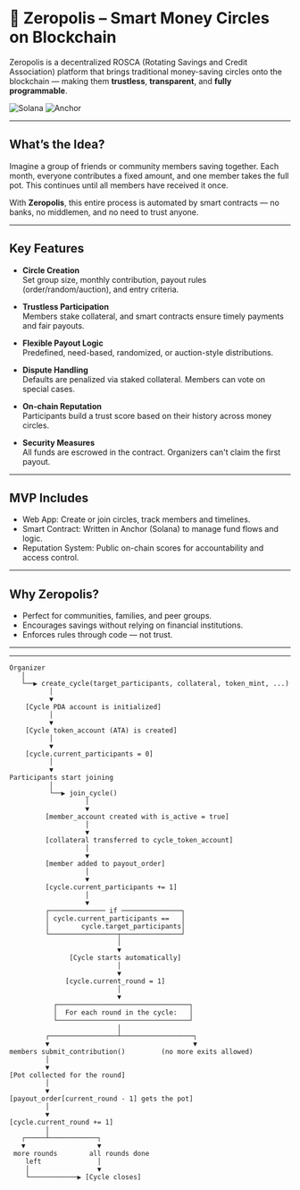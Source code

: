 # 💸 Zeropolis – Smart Money Circles on Blockchain

Zeropolis is a decentralized ROSCA (Rotating Savings and Credit Association) platform that brings traditional money-saving circles onto the blockchain — making them **trustless**, **transparent**, and **fully programmable**.

![Solana](https://img.shields.io/badge/Solana-Devnet-3ECF8E?logo=solana&logoColor=white)
![Anchor](https://img.shields.io/badge/Anchor-Framework-blueviolet)

---

## What’s the Idea?

Imagine a group of friends or community members saving together. Each month, everyone contributes a fixed amount, and one member takes the full pot. This continues until all members have received it once.

With **Zeropolis**, this entire process is automated by smart contracts — no banks, no middlemen, and no need to trust anyone.

---

## Key Features

- **Circle Creation**  
  Set group size, monthly contribution, payout rules (order/random/auction), and entry criteria.

- **Trustless Participation**  
  Members stake collateral, and smart contracts ensure timely payments and fair payouts.

- **Flexible Payout Logic**  
  Predefined, need-based, randomized, or auction-style distributions.

- **Dispute Handling**  
  Defaults are penalized via staked collateral. Members can vote on special cases.

- **On-chain Reputation**  
  Participants build a trust score based on their history across money circles.

- **Security Measures**  
  All funds are escrowed in the contract. Organizers can't claim the first payout.

---

## MVP Includes

- Web App: Create or join circles, track members and timelines.
- Smart Contract: Written in Anchor (Solana) to manage fund flows and logic.
- Reputation System: Public on-chain scores for accountability and access control.

---

## Why Zeropolis?

- Perfect for communities, families, and peer groups.
- Encourages savings without relying on financial institutions.
- Enforces rules through code — not trust.

---


---
```scharp
Organizer
   │
   └──▶ create_cycle(target_participants, collateral, token_mint, ...)
          │
          ▼
    [Cycle PDA account is initialized]
          │
          ▼
    [Cycle token_account (ATA) is created]
          │
          ▼
    [cycle.current_participants = 0]
          │
          ▼
Participants start joining
          │
          └──▶ join_cycle()
                   │
                   ▼
         [member_account created with is_active = true]
                   │
                   ▼
         [collateral transferred to cycle_token_account]
                   │
                   ▼
         [member added to payout_order]
                   │
                   ▼
         [cycle.current_participants += 1]
                   │
                   ▼
         ┌────────────── if ───────────────┐
         │ cycle.current_participants ==   │
         │        cycle.target_participants│
         └─────────────────┬───────────────┘
                           │
                           ▼
               [Cycle starts automatically]
                           │
                           ▼
              [cycle.current_round = 1]
                           │
                           ▼
           ┌─────────────────────────────────┐
           │  For each round in the cycle:   │
           └─────────────────────────────────┘
                           │
         ┌─────────────────┴──────────────────┐
         ▼                                    ▼
members submit_contribution()         (no more exits allowed)
         │
         ▼
[Pot collected for the round]
         │
         ▼
[payout_order[current_round - 1] gets the pot]
         │
         ▼
[cycle.current_round += 1]
         │
   ┌─────┴────────────┐
   ▼                  ▼
 more rounds        all rounds done
    left              │
    │                 ▼
    └────────────▶ [Cycle closes]
```
